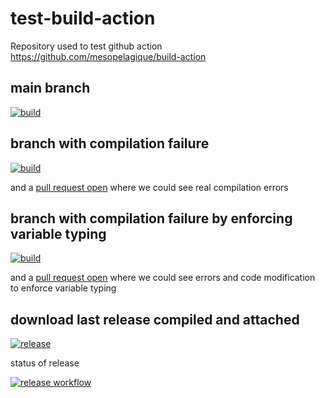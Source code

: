 # test-build-action

Repository used to test github action https://github.com/mesopelagique/build-action

## main branch

[![build](https://github.com/mesopelagique/test-build-action/actions/workflows/build.yml/badge.svg)](https://github.com/mesopelagique/test-build-action/actions/workflows/build.yml?query=branch%3Amain)

## branch with compilation failure

[![build](https://github.com/mesopelagique/test-build-action/actions/workflows/build.yml/badge.svg?branch=feature%2Ffailure)](https://github.com/mesopelagique/test-build-action/actions/workflows/build.yml?query=branch%3Afeature%2Ffailure)

and a [pull request open](https://github.com/mesopelagique/test-build-action/pull/1/files) where we could see real compilation errors

## branch with compilation failure by enforcing variable typing

[![build](https://github.com/mesopelagique/test-build-action/actions/workflows/build.yml/badge.svg?branch=test%2Fcompilation-options)](https://github.com/mesopelagique/test-build-action/actions/workflows/build.yml?query=test%2Fcompilation-options)

and a [pull request open](https://github.com/mesopelagique/test-build-action/pull/3/files) where we could see errors and code modification to enforce variable typing

## download last release compiled and attached

[![release](https://img.shields.io/github/v/release/mesopelagique/test-build-action.svg)](https://github.com/mesopelagique/test-build-action/releases/latest)

status of release

[![release workflow](https://github.com/mesopelagique/test-build-action/actions/workflows/release.yml/badge.svg)](https://github.com/mesopelagique/test-build-action/actions/workflows/release.yml)
